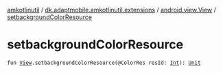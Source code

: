 [amkotlinutil](../../index.md) / [dk.adaptmobile.amkotlinutil.extensions](../index.md) / [android.view.View](index.md) / [setbackgroundColorResource](setbackground-color-resource.md)

# setbackgroundColorResource

`fun `[`View`](https://developer.android.com/reference/android/view/View.html)`.setbackgroundColorResource(@ColorRes resId: `[`Int`](https://kotlinlang.org/api/latest/jvm/stdlib/kotlin/-int/index.html)`): `[`Unit`](https://kotlinlang.org/api/latest/jvm/stdlib/kotlin/-unit/index.html)